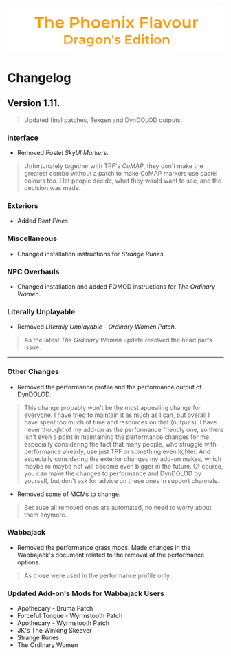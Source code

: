 ![image](images/Banner.png)

# Changelog

## Version 1.11.

> Updated final patches, Texgen and DynDOLOD outputs.

### Interface

* Removed _Pastel SkyUI Markers_.
> Unfortunately together with TPF's _CoMAP_, they don't make the greatest combo without a patch to make CoMAP markers use pastel colours too. I let people decide, what they would want to see, and the decision was made.

### Exteriors

* Added _Bent Pines_.

### Miscellaneous

* Changed installation instructions for _Strange Runes_.

### NPC Overhauls

* Changed installation and added FOMOD instructions for _The Ordinary Women_.

### Literally Unplayable

* Removed _Literally Unplayable - Ordinary Women Patch_.
> As the latest _The Ordinary Women_ update resolved the head parts issue.

---

### Other Changes

* Removed the performance profile and the performance output of DynDOLOD.
> This change probably won't be the most appealing change for everyone. I have tried to maintain it as much as I can, but 
overall I have spent too much of time and resources on that (outputs). I have never thought of my add-on as the performance friendly one, 
so there isn't even a point in maintaining the performance changes for me, especially considering the fact that many people, who struggle with performance already, use just TPF or something even lighter. And especially considering the exterior changes my add-on makes, which maybe ro maybe not will become even bigger in the future. Of course, 
you can make the changes to performance and DynDOLOD by yourself, but don't ask for advice on these ones in support channels.
* Removed some of MCMs to change.
> Because all removed ones are automated, no need to worry about them anymore.

### Wabbajack

* Removed the performance grass mods. Made changes in the Wabbajack's document related to the removal of the performance options.
> As those were used in the performance profile only.

### Updated Add-on's Mods for Wabbajack Users

* Apothecary - Bruma Patch
* Forceful Tongue - Wyrmstooth Patch
* Apothecary - Wyrmstooth Patch
* JK's The Winking Skeever
* Strange Runes
* The Ordinary Women
